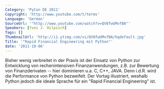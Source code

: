 ```yaml
---
Category: 'PyCon DE 2011'
Copyright: 'http://www.youtube.com/t/terms'
Language: 'German'
SourceUrl: '"http://www.youtube.com/watch?v=QV8fwUMvfBA"'
Speakers: [Yves J. Hilpisch]
Tags: []
ThumbnailUrl: 'http://i1.ytimg.com/vi/QV8fwUMvfBA/hqdefault.jpg'
Title: '"Rapid Financial Engineering mit Python"'
date: '2011-10-06'
---
```

Bisher wenig verbreitet in der Praxis ist der Einsatz von Python zur Entwicklung von rechenintensiven Finanzanwendungen, z.B. zur Bewertung von Finanzderivaten -- hier dominieren u.a. C, C++, JAVA. Denn i.d.R. wird die Performance von Python bezweifelt. Der Vortag illustriert, weshalb Python jedoch die ideale Sprache für ein "Rapid Financial Engineering" ist.